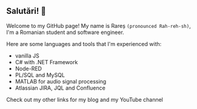 ## Salutări! 👋

Welcome to my GitHub page!
My name is Rareș `(pronounced Rah-reh-sh)`, I'm a Romanian student and software engineer.

Here are some languages and tools that I'm experienced with:
* vanilla JS
* C# with .NET Framework
* Node-RED
* PL/SQL and MySQL
* MATLAB for audio signal processing
* Atlassian JIRA, JQL and Confluence

Check out my other links for my blog and my YouTube channel
